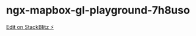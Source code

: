 # ngx-mapbox-gl-playground-7h8uso

[Edit on StackBlitz ⚡️](https://stackblitz.com/edit/ngx-mapbox-gl-playground-7h8uso)